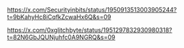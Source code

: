 https://x.com/Securityinbits/status/1950913513003905244?t=9bKahyHc8iCqfkZcwaHx6Q&s=09

https://x.com/0xglitchbyte/status/1951297832930980318?t=82N6GbJQUNjuhfc0A9NGRQ&s=09